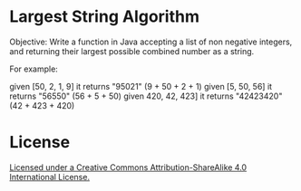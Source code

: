 # Largest String Algorithm 

Objective: Write a function in Java accepting a list of non negative integers, and returning their largest possible combined number as a string. 


For example: 

given [50, 2, 1, 9] it returns "95021" (9 + 50 + 2 + 1) given [5, 50, 56] it returns "56550" (56 + 5 + 50)
given 420, 42, 423] it returns "42423420" (42 + 423 + 420)


# License

[Licensed under a Creative Commons Attribution-ShareAlike 4.0 International License.](https://creativecommons.org/licenses/by-sa/4.0/)
